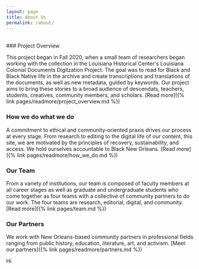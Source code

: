 ```yaml
---
layout: page
title: About Us
permalink: /about/
---
```


<br>
### Project Overview

This project began in Fall 2020, when a small team of researchers began working with the collection in the Louisiana Historical Center's Louisiana Colonial Documents Digitzation Project. The goal was to read for Black and Black Native life in the archive and create transcriptions and translations of the documents, as well as new metadata, guided by keywords. Our project aims to bring these stories to a broad audience of descendats, teachers, students, creatives, community members, and scholars. [Read more]({% link pages/readmore/project_overview.md %})

### How we do what we do

A commitment to ethical and community-oriented praxis drives our process at every stage. From research to editing to the digital life of our content, this site, we are motivated by the principles of recovery, sustainability, and access. We hold ourselves accountable to Black New Orleans. [Read more]({% link pages/readmore/how_we_do.md %})

### Our Team

From a variety of institutions, our team is composed of faculty members at all career stages as well as graduate and undergraduate students who come together as four teams with a collective of community partners to do our work. The four teams are research, editorial, digital, and community.[Read more]({% link pages/team.md %})

### Our Partners

We work with New Orleans-based community partners in professional fields ranging from public history, education, literature, art, and activism. [Meet our partners]({% link pages/readmore/partners.md %})


Hi